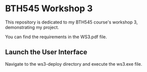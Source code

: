 # BTH545 Workshop 3

This repository is dedicated to my BTH545 course's workshop 3, demonstrating my project.

You can find the requirements in the WS3.pdf file.

## Launch the User Interface

Navigate to the ws3-deploy directory and execute the ws3.exe file.
